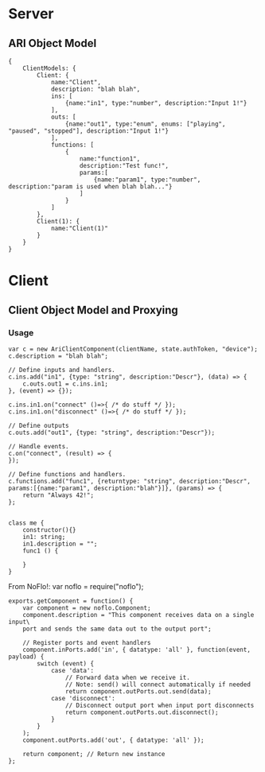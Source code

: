
# Server 
## ARI Object Model
    {
        ClientModels: {
            Client: {
                name:"Client",
                description: "blah blah",
                ins: [
                    {name:"in1", type:"number", description:"Input 1!"}
                ],
                outs: [
                    {name:"out1", type:"enum", enums: ["playing", "paused", "stopped"], description:"Input 1!"}
                ],
                functions: [
                    {
                        name:"function1", 
                        description:"Test func!", 
                        params:[
                            {name:"param1", type:"number", description:"param is used when blah blah..."}
                        ]
                    }
                ]
            },
            Client(1): {
                name:"Client(1)"
            }
        }
    }

# Client
## Client Object Model and Proxying


### Usage 
    var c = new AriClientComponent(clientName, state.authToken, "device");
    c.description = "blah blah";

    // Define inputs and handlers.
    c.ins.add("in1", {type: "string", description:"Descr"}, (data) => {
        c.outs.out1 = c.ins.in1;
    }, (event) => {});
    
    c.ins.in1.on("connect" ()=>{ /* do stuff */ });
    c.ins.in1.on("disconnect" ()=>{ /* do stuff */ });
    
    // Define outputs
    c.outs.add("out1", {type: "string", description:"Descr"});

    // Handle events.
    c.on("connect", (result) => {
    });

    // Define functions and handlers.
    c.functions.add("func1", {returntype: "string", description:"Descr", params:[{name:"param1", description:"blah"}]}, (params) => {
        return "Always 42!";
    };


    class me {
        constructor(){}
        in1: string;
        in1.description = "";
        func1 () {

        }
    }


From NoFlo!:
    var noflo = require("noflo");

    exports.getComponent = function() {
        var component = new noflo.Component;
        component.description = "This component receives data on a single input\
        port and sends the same data out to the output port";

        // Register ports and event handlers
        component.inPorts.add('in', { datatype: 'all' }, function(event, payload) {
            switch (event) {
                case 'data':
                    // Forward data when we receive it.
                    // Note: send() will connect automatically if needed
                    return component.outPorts.out.send(data);
                case 'disconnect':
                    // Disconnect output port when input port disconnects
                    return component.outPorts.out.disconnect();
                }
            }
        );
        component.outPorts.add('out', { datatype: 'all' });

        return component; // Return new instance
    };